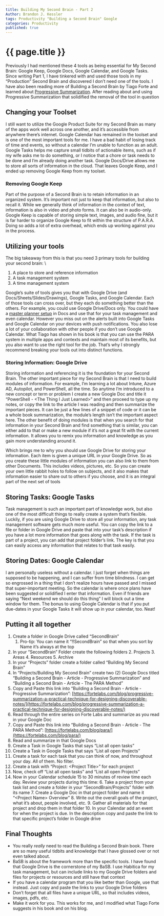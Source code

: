 ```yaml
---
title: Building My Second Brain - Part 2
Author: Brandon J. Kessler
tags: Productivity "Building a Second Brain" Google
categories: Productivity
published: true
---
```


<h1>{{ page.title }}</h1>

Previously I had mentioned these 4 tools as being essential for My Second Brain: Google Keep, Google Docs, Google Calendar, and Google Tasks. Since writing Part 1, I have tinkered with and used those tools in my “Production” Second Brain and discovered I don’t need one of the tools. I have also been reading more of Building a Second Brain by Tiago Forte and learned about [Progressive Summarization](https://fortelabs.com/blog/progressive-summarization-a-practical-technique-for-designing-discoverable-notes/). After reading about and using Progressive Summarization that solidified the removal of the tool in question

<!--more-->

## Changing your Toolset

I still want to utilize the Google Product Suite for my Second Brain as many of the apps work well across one another, and it’s accessible from anywhere there’s internet. Google Calendar has remained in the toolset and is one of the most important tools for me. I have a bad habit of losing track of time and events, so without a calendar I’m unable to function as an adult. Google Tasks helps me capture small tidbits of actionable items, such as if my wife asks me to do something, or I notice that a chore or task needs to be done and I’m already doing another task. Google Docs/Drive allows me to store all sorts of information in the cloud. That leaves Google Keep, and I ended up removing Google Keep from my toolset.


### Removing Google Keep

Part of the purpose of a Second Brain is to retain information in an organized system. It’s important not just to keep that information, but also to recall it. While we generally think of information in the context of text, information is also in video and photo forms. It can also be in audio-only. Google Keep is capable of storing simple text, images, and audio fine, but it is far harder to organize Google Keep to fit within the structure of P.A.R.A. Doing so adds a lot of extra overhead, which ends up working against you in the process.


## Utilizing your tools

The big takeaway from this is that you need 3 primary tools for building your second brain: \

1. A place to store and reference information
2. A task management system
3. A time management system

Google’s suite of tools gives you that with Google Drive (and Docs/Sheets/Slides/Drawings), Google Tasks, and Google Calendar. Each of those tools can cross over, but they each do something better than the others. For example, you could use Google Drive/Docs only. You could have a [master planner setup](https://lifehacker.com/the-hacked-together-productivity-tool-i-cant-live-witho-5968301) in Docs and use that for your task management and even calendar. However you miss out on the alerts built into Google Tasks and Google Calendar on your devices with push notifications. You also lose a lot of your collaboration with other people if you don’t use Google Calendar. What Tiago has shown in his book is that you can use the PARA system in multiple apps and contexts and maintain most of its benefits, but you also want to use the right tool for the job. That’s why I strongly recommend breaking your tools out into distinct functions.


### Storing Information: Google Drive

Storing information and referencing it is the foundation for your Second Brain. The other important piece for my Second Brain is that I need to build modules of information. For example, I’m learning a lot about Intune, Azure AD, Autopilot, and PowerShell, all the time. So anytime I’m introduced to a new concept or term or problem I create a new Google Doc and title it “PowerShell - &lt;The Thing I Just Learned>” and then proceed to type up my notes, or copy the link to the article I was reading and then summarize the important pieces. It can be just a few lines of a snippet of code or it can be a whole book summarization, the module’s length isn’t the important aspect here. The other benefit of doing modules is that when you search for that information in your Second Brain and find something that is similar, you can either add to that or make a new module if it’s not a great fit with the current information. It allows you to remix you information and knowledge as you gain more understanding around it.

Which brings me to why you should use Google Drive for storing your information. Each item is given a unique URL in your Google Drive. So as you create these little modules of information you can also link to them from other Documents. This includes videos, pictures, etc. So you can create your own little rabbit holes to follow on subjects, and it also makes that information easier to share out to others if you choose, and it is an integral part of the next set of tools


## Storing Tasks: Google Tasks

Task management is such an important part of knowledge work, but also one of the most difficult things to really create a system that’s flexible. Luckily, if you are using Google Drive to store all your information, any task management software gets much more useful. You can copy the link to a file or folder in Google Drive and paste that into your task’s description if you have a lot more information that goes along with the task. If the task is part of a project, you can add that project folder’s link. The key is that you can easily access any information that relates to that task easily.


## Storing Dates: Google Calendar

I am personally useless without a calendar. I just forget when things are supposed to be happening, and I can suffer from time blindness. I can get so engrossed in a thing that I don’t realize hours have passed and I missed that super-important meeting. So the calendar is where once plans have been suggested or solidified I enter that information. Even if friends are saying “Next weekend we should do this thing” I will block out a time window for them. The bonus to using Google Calendar is that if you put due-dates in your Google Tasks it will show up in your calendar, too. Neat!


## Putting it all together



1. Create a folder in Google Drive called “SecondBrain”
    1. Pro-tip: You can name it “!!SecondBrain” so that when you sort by Name it’s always at the top
2. In your “SecondBrain” Folder create the following folders
    2. Projects
    3. Areas
    4. Resources
    5. Archive
3. In your “Projects” folder create a folder called “Building My Second Brain”
4. In “Projects/Building My Second Brain” create two (2) Google Docs titled “Building a Second Brain - Article - Progressive Summarization” and “Building a Second Brain - Article - The PARA Method”
5. Copy and Paste this link into “Building a Second Brain - Article - Progressive Summarization”: [https://fortelabs.com/blog/progressive-summarization-a-practical-technique-for-designing-discoverable-notes/](https://fortelabs.com/blog/progressive-summarization-a-practical-technique-for-designing-discoverable-notes/)
6. Read through the entire series on Forte Labs and summarize as you read in your Google Doc
7. Copy and Paste this link into “Building a Second Brain - Article - The PARA Method”: [https://fortelabs.com/blog/para/](https://fortelabs.com/blog/para/)
8. Read and summarize in that Google Docs 
9. Create a Task in Google Tasks that says “List all open tasks”
10. Create a Task in Google Tasks that says “List all open Projects”
11. Create a task for each task that you can think of now, and throughout your day. All of them. No filter.
12.  Create a task with “Project: &lt;Project Title>” for each project
13. Now, check off “List all open tasks” and “List all open Projects”
14. Now in your Calendar schedule 15 to 30 minutes of review time each day. Review your projects during this time:
    6. Take a project from your task list and create a folder in your “SecondBrain/Projects” folder with its name
    7. Create a Google Doc in that project folder and name it “&lt;Project Name> Overview”
    8. Write out the overall goals of the project, what it’s about, people involved, etc.
    9. Gather all materials for that project and drop them in that folder
    10. In your Calendar add an event for when the project is due. In the description copy and paste the link to that specific project’s folder in Google drive


## Final Thoughts



* You really _really_ need to read the Building a Second Brain book. There are so many useful tidbits and knowledge that I have glossed over or not even talked about.
* BaSB is about the framework more than the specific tools. I have found that Google Drive is the cornerstone of my BaSB. I use Habitica for my task management, but can include links to my Google Drive folders and files for projects or resources and still have that context
* If you have a calendar program that you like better than Google, use that instead. Just copy and paste the links to your Google Drive folders
* Don’t forget that all files have a unique URL, so that includes videos, images, pdfs, etc.
* Make it work for you. This works for me, and I modified what Tiago Forte suggests in his book and on his blog.